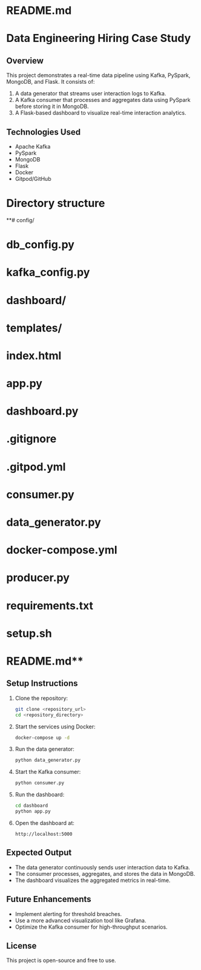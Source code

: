 # README.md
# Data Engineering Hiring Case Study

## Overview
This project demonstrates a real-time data pipeline using Kafka, PySpark, MongoDB, and Flask. It consists of:
1. A data generator that streams user interaction logs to Kafka.
2. A Kafka consumer that processes and aggregates data using PySpark before storing it in MongoDB.
3. A Flask-based dashboard to visualize real-time interaction analytics.

## Technologies Used
- Apache Kafka
- PySpark
- MongoDB
- Flask
- Docker
- Gitpod/GitHub

# Directory structure
**# config/
#     db_config.py
#     kafka_config.py
# dashboard/
#     templates/
#         index.html
#     app.py
#     dashboard.py
# .gitignore
# .gitpod.yml
# consumer.py
# data_generator.py
# docker-compose.yml
# producer.py
# requirements.txt
# setup.sh
# README.md**

## Setup Instructions
1. Clone the repository:
   ```sh
   git clone <repository_url>
   cd <repository_directory>
   ```
2. Start the services using Docker:
   ```sh
   docker-compose up -d
   ```
3. Run the data generator:
   ```sh
   python data_generator.py
   ```
4. Start the Kafka consumer:
   ```sh
   python consumer.py
   ```
5. Run the dashboard:
   ```sh
   cd dashboard
   python app.py
   ```
6. Open the dashboard at:
   ```
   http://localhost:5000
   ```

## Expected Output
- The data generator continuously sends user interaction data to Kafka.
- The consumer processes, aggregates, and stores the data in MongoDB.
- The dashboard visualizes the aggregated metrics in real-time.

## Future Enhancements
- Implement alerting for threshold breaches.
- Use a more advanced visualization tool like Grafana.
- Optimize the Kafka consumer for high-throughput scenarios.

## License
This project is open-source and free to use.
